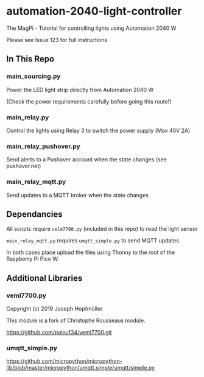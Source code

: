# automation-2040-light-controller
The MagPi - Tutorial for controlling lights using Automation 2040 W

Please see Issue 123 for full instructions

## In This Repo

### main_sourcing.py

Power the LED light strip directly from Automation 2040 W

(Check the power requirements carefully before going this route!)

### main_relay.py

Control the lights using Relay 3 to switch the power supply (Max 40V 2A)

### main_relay_pushover.py

Send alerts to a Pushover account when the state changes (see pushover.net)

### main_relay_mqtt.py

Send updates to a MQTT broker when the state changes

## Dependancies

All scripts require `velm7700.py` (included in this repo) to read the light sensor

`main_relay_mqtt.py` requires `umqtt_simple.py` to send MQTT updates

In both cases place upload the files using Thonny to the root of the Raspberry Pi Pico W.

## Additional Libraries

### veml7700.py
Copyright (c) 2019 Joseph Hopfmüller

This module is a fork of Christophe Rousseaus module. 

https://github.com/palouf34/veml7700.git

### umqtt_simple.py
https://github.com/micropython/micropython-lib/blob/master/micropython/umqtt.simple/umqtt/simple.py
